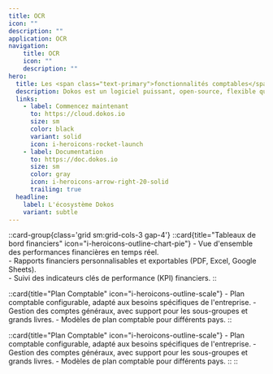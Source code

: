```yaml
---
title: OCR
icon: ""
description: ""
application: OCR
navigation:
    title: OCR
    icon: ""
    description: ""
hero:
  title: Les <span class="text-primary">fonctionnalités comptables</span> détaillées
  description: Dokos est un logiciel puissant, open-source, flexible qui offre une gamme complète de fonctionnalités de comptabilité pour aider les entreprises à gérer leurs finances de manière efficace. 
  links:
    - label: Commencez maintenant
      to: https://cloud.dokos.io
      size: sm
      color: black
      variant: solid
      icon: i-heroicons-rocket-launch
    - label: Documentation
      to: https://doc.dokos.io
      size: sm
      color: gray
      icon: i-heroicons-arrow-right-20-solid
      trailing: true
  headline:
    label: L'écosystème Dokos
    variant: subtle
---
```


::card-group{class='grid sm:grid-cols-3 gap-4'}
  ::card{title="Tableaux de bord financiers" icon="i-heroicons-outline-chart-pie"}
    - Vue d'ensemble des performances financières en temps réel.  
    - Rapports financiers personnalisables et exportables (PDF, Excel, Google Sheets).  
    - Suivi des indicateurs clés de performance (KPI) financiers.
  ::

  ::card{title="Plan Comptable" icon="i-heroicons-outline-scale"}
    - Plan comptable configurable, adapté aux besoins spécifiques de l'entreprise.
    - Gestion des comptes généraux, avec support pour les sous-groupes et grands livres.
    - Modèles de plan comptable pour différents pays.
  ::

  ::card{title="Plan Comptable" icon="i-heroicons-outline-scale"}
    - Plan comptable configurable, adapté aux besoins spécifiques de l'entreprise.
    - Gestion des comptes généraux, avec support pour les sous-groupes et grands livres.
    - Modèles de plan comptable pour différents pays.
  ::
::
